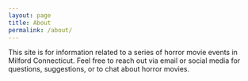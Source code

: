 ```yaml
---
layout: page
title: About
permalink: /about/
---
```


This site is for information related to a series of horror movie events in Milford Connecticut. Feel free to reach out via email or social media for questions, suggestions, or to chat about horror movies.